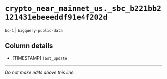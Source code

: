 # `crypto_near_mainnet_us._sbc_b221bb2121431ebeeeddf91e4f202d`
`bq-1` | `bigquery-public-data`

## Column details
* [TIMESTAMP] `last_update`

-------------------------------------------------------------------------------
*Do not make edits above this line.*
